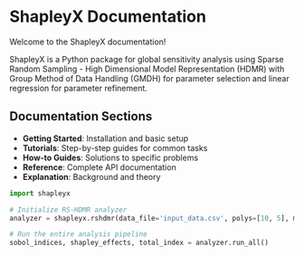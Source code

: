 # ShapleyX Documentation

Welcome to the ShapleyX documentation! 

ShapleyX is a Python package for global sensitivity analysis using Sparse Random Sampling - High Dimensional Model Representation (HDMR) with Group Method of Data Handling (GMDH) for parameter selection and linear regression for parameter refinement.

## Documentation Sections

- **Getting Started**: Installation and basic setup
- **Tutorials**: Step-by-step guides for common tasks
- **How-to Guides**: Solutions to specific problems
- **Reference**: Complete API documentation
- **Explanation**: Background and theory

```python
import shapleyx

# Initialize RS-HDMR analyzer
analyzer = shapleyx.rshdmr(data_file='input_data.csv', polys=[10, 5], method='ard')

# Run the entire analysis pipeline
sobol_indices, shapley_effects, total_index = analyzer.run_all()